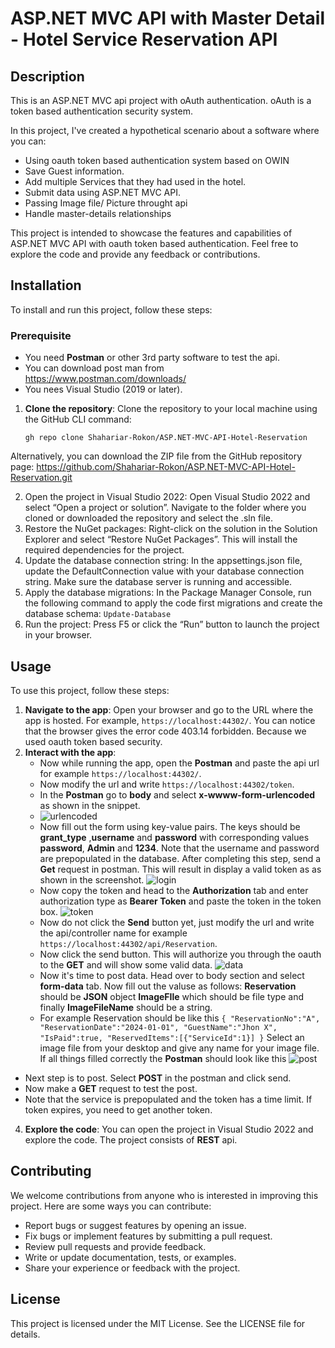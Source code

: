 # ASP.NET MVC API with Master Detail - Hotel Service Reservation API


## Description

This is an ASP.NET MVC api project with oAuth authentication. oAuth is a token based authentication security system. 

In this project, I've created a hypothetical scenario about a software where you can:

- Using oauth token based authentication system based on OWIN
- Save Guest information.
- Add multiple Services that they had used in the hotel.
- Submit data using ASP.NET MVC API.
- Passing Image file/ Picture throught api
- Handle master-details relationships


This project is intended to showcase the features and capabilities of ASP.NET MVC API with oauth token based authentication. Feel free to explore the code and provide any feedback or contributions.

## Installation
To install and run this project, follow these steps:
### Prerequisite
- You need **Postman** or other 3rd party software to test the api.
- You can download post man from https://www.postman.com/downloads/
- You nees Visual Studio (2019 or later).

1. **Clone the repository**: Clone the repository to your local machine using the GitHub CLI command:

   ```shell
   gh repo clone Shahariar-Rokon/ASP.NET-MVC-API-Hotel-Reservation
   
  Alternatively, you can download the ZIP file from the GitHub repository page: https://github.com/Shahariar-Rokon/ASP.NET-MVC-API-Hotel-Reservation.git
  
2. Open the project in Visual Studio 2022: Open Visual Studio 2022 and select “Open a project or solution”. Navigate to the folder where you cloned or downloaded the repository and select the .sln file.
3. Restore the NuGet packages: Right-click on the solution in the Solution Explorer and select “Restore NuGet Packages”. This will install the required dependencies for the project.
4. Update the database connection string: In the appsettings.json file, update the DefaultConnection value with your database connection string. Make sure the database server is running and accessible.
5. Apply the database migrations: In the Package Manager Console, run the following command to apply the code first migrations and create the database schema:
`Update-Database`
6. Run the project: Press F5 or click the “Run” button to launch the project in your browser.
   
## Usage

To use this project, follow these steps:

1. **Navigate to the app**: Open your browser and go to the URL where the app is hosted. For example, `https://localhost:44302/`. You can notice that the browser gives the error code 403.14 forbidden. Because we used oauth token based security.
2. **Interact with the app**:
   - Now while running the app, open the **Postman** and paste the api url for example `https://localhost:44302/`.
   - Now modify the url and write  `https://localhost:44302/token`. 
   - In the **Postman** go to **body** and select **x-wwww-form-urlencoded** as shown in the snippet.
   - ![urlencoded](https://github.com/Shahariar-Rokon/ASP.NET-MVC-API-Hotel-Reservation/assets/116648090/fae8f791-e6ff-423c-bf51-0555051a8c55)
   - Now fill out the form using key-value pairs. The keys should be **grant_type** ,**username** and **password** with corresponding values **password**, **Admin** and **1234**. Note that the username 
     and password are prepopulated in the database. After completing this step, send a **Get** request in postman. This will result in display a valid token as as shown in the screenshot.
     ![login](https://github.com/Shahariar-Rokon/ASP.NET-MVC-API-Hotel-Reservation/assets/116648090/4def0199-0415-42f2-a68d-5875485c8195)
   - Now copy the token and head to the **Authorization** tab and enter authorization type as **Bearer Token** and paste the token in the token box.
     ![token](https://github.com/Shahariar-Rokon/ASP.NET-MVC-API-Hotel-Reservation/assets/116648090/7b772c99-959c-414a-a020-b2983f13ff15)
   - Now do not click the **Send** button yet, just modify the url and write the api/controller name for example `https://localhost:44302/api/Reservation`.
   - Now click the send button. This will authorize you through the oauth to the **GET** and will show some valid data.
     ![data](https://github.com/Shahariar-Rokon/ASP.NET-MVC-API-Hotel-Reservation/assets/116648090/48a1f2a2-4f51-4a66-833a-f8af3edff5d5)
   - Now it's time to post data. Head over to body section and select **form-data** tab. Now fill out the valuse as follows: **Reservation** should be **JSON** object **ImageFIle** which should be file 
     type and finally **ImageFileName** should be a string.
   - For example Reservation should be like this
                 `{
                  "ReservationNo":"A",
                  "ReservationDate":"2024-01-01",
                  "GuestName":"Jhon X",
                  "IsPaid":true,
                  "ReservedItems":[{"ServiceId":1}]
                  }`
   Select an image file from your desktop and give any name for your image file. If all things filled correctly the **Postman** should look like this
   ![post](https://github.com/Shahariar-Rokon/ASP.NET-MVC-API-Hotel-Reservation/assets/116648090/7a3943d2-0d19-4e54-98ee-2d59f623e54a)
 - Next step is to post. Select **POST** in the postman and click send.
 - Now make a **GET** request to test the post.
 - Note that the service is prepopulated and the token has a time limit. If token expires, you need to get another token. 
4. **Explore the code**: You can open the project in Visual Studio 2022 and explore the code. The project consists of **REST** api.

## Contributing

We welcome contributions from anyone who is interested in improving this project. Here are some ways you can contribute:

- Report bugs or suggest features by opening an issue.
- Fix bugs or implement features by submitting a pull request.
- Review pull requests and provide feedback.
- Write or update documentation, tests, or examples.
- Share your experience or feedback with the project.

## License

This project is licensed under the MIT License. See the LICENSE file for details.
